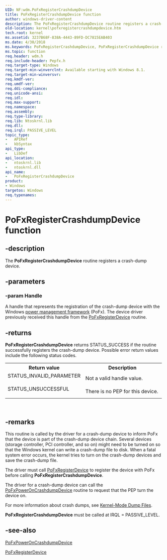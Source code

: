```yaml
---
UID: NF:wdm.PoFxRegisterCrashdumpDevice
title: PoFxRegisterCrashdumpDevice function
author: windows-driver-content
description: The PoFxRegisterCrashdumpDevice routine registers a crash-dump device.
old-location: kernel\pofxregistercrashdumpdevice.htm
tech.root: kernel
ms.assetid: 3237B68F-838A-4443-89FD-DC7815EAB403
ms.date: 4/30/2018
ms.keywords: PoFxRegisterCrashdumpDevice, PoFxRegisterCrashdumpDevice routine [Kernel-Mode Driver Architecture], kernel.pofxregistercrashdumpdevice, wdm/PoFxRegisterCrashdumpDevice
ms.topic: function
req.header: wdm.h
req.include-header: Pepfx.h
req.target-type: Windows
req.target-min-winverclnt: Available starting with Windows 8.1.
req.target-min-winversvr: 
req.kmdf-ver: 
req.umdf-ver: 
req.ddi-compliance: 
req.unicode-ansi: 
req.idl: 
req.max-support: 
req.namespace: 
req.assembly: 
req.type-library: 
req.lib: Ntoskrnl.lib
req.dll: 
req.irql: PASSIVE_LEVEL
topic_type:
-	APIRef
-	kbSyntax
api_type:
-	LibDef
api_location:
-	ntoskrnl.lib
-	ntoskrnl.dll
api_name:
-	PoFxRegisterCrashdumpDevice
product:
- Windows
targetos: Windows
req.typenames: 
---
```


# PoFxRegisterCrashdumpDevice function


## -description


The <b>PoFxRegisterCrashdumpDevice</b> routine registers a crash-dump device.


## -parameters




### -param Handle

A handle that represents the registration of the crash-dump device with the Windows <a href="https://msdn.microsoft.com/B08F8ABF-FD43-434C-A345-337FBB799D9B">power management framework</a> (PoFx). The device driver previously received this handle from the <a href="https://msdn.microsoft.com/library/windows/hardware/hh439521">PoFxRegisterDevice</a> routine.


## -returns



<b>PoFxRegisterCrashdumpDevice</b> returns STATUS_SUCCESS if the routine successfully registers the crash-dump device. Possible error return values include the following status codes.

<table>
<tr>
<th>Return value</th>
<th>Description</th>
</tr>
<tr>
<td width="40%">
<dl>
<dt>STATUS_INVALID_PARAMETER</dt>
</dl>
</td>
<td width="60%">
Not a valid handle value.

</td>
</tr>
<tr>
<td width="40%">
<dl>
<dt>STATUS_UNSUCCESSFUL</dt>
</dl>
</td>
<td width="60%">
There is no PEP for this device.

</td>
</tr>
</table>
 




## -remarks



This routine is called by the driver for a crash-dump device to inform PoFx that the device is part of the crash-dump device chain. Several devices (storage controller, PCI controller, and so on) might need to be turned on so that the Windows kernel can write a crash-dump file to disk. When a fatal system error occurs, the kernel tries to turn on the crash-dump devices and save the crash-dump file.

The driver must call <a href="https://msdn.microsoft.com/library/windows/hardware/hh439521">PoFxRegisterDevice</a> to register the device with PoFx before calling <b>PoFxRegisterCrashdumpDevice</b>.

The driver for a crash-dump device can call the <a href="https://msdn.microsoft.com/library/windows/hardware/mt186870">PoFxPowerOnCrashdumpDevice</a> routine to request that the PEP turn the device on.

For more information about crash dumps, see <a href="https://msdn.microsoft.com/library/windows/hardware/ff551880">Kernel-Mode Dump Files</a>.

<b>PoFxRegisterCrashdumpDevice</b> must be called at IRQL = PASSIVE_LEVEL.




## -see-also




<a href="https://msdn.microsoft.com/library/windows/hardware/mt186870">PoFxPowerOnCrashdumpDevice</a>



<a href="https://msdn.microsoft.com/library/windows/hardware/hh439521">PoFxRegisterDevice</a>
 

 

